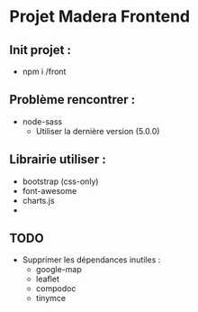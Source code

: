 # Projet Madera Frontend

## Init projet :
* npm i /front

## Problème rencontrer :
* node-sass
    * Utiliser la dernière version (5.0.0)
  
## Librairie utiliser :
* bootstrap (css-only)
* font-awesome
* charts.js
*

## TODO
* Supprimer les dépendances inutiles :
  * google-map
  * leaflet
  * compodoc
  * tinymce
